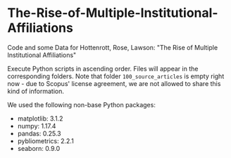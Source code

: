 # The-Rise-of-Multiple-Institutional-Affiliations
Code and some Data for Hottenrott, Rose, Lawson: "The Rise of Multiple Institutional Affiliations"

Execute Python scripts in ascending order. Files will appear in the corresponding folders. Note that folder `100_source_articles` is empty right now - due to Scopus' license agreement, we are not allowed to share this kind of information.

We used the following non-base Python packages:
- matplotlib: 3.1.2
- numpy: 1.17.4
- pandas: 0.25.3
- pybliometrics: 2.2.1
- seaborn: 0.9.0

